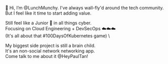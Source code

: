 👋 Hi, I’m @LunchMunchy. I've always wall-fly'd around the tech community. But I feel like it time to start adding value.

Still feel like a Junior 🌱 in all things cyber. \
Focusing on Cloud Engineering + DevSecOps ☁️☁️☁️ \
(It's all about that #100DaysOfKubernetes game) \

My biggest side project is still a brain child. \
It's an non-social network networking app. \
Come talk to me about it @HeyPaulTan!

<!---
LunchMunchy/LunchMunchy is a ✨ special ✨ repository because its `README.md` (this file) appears on your GitHub profile.
You can click the Preview link to take a look at your changes.
--->
